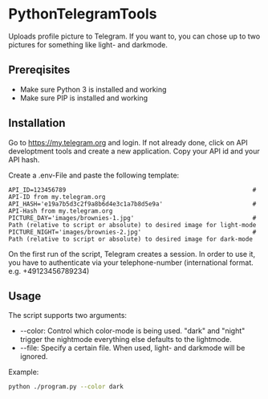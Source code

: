 # PythonTelegramTools
Uploads profile picture to Telegram. If you want to, you can chose up to two pictures for something like light- and darkmode. 

## Prereqisites
- Make sure Python 3 is installed and working
- Make sure PIP is installed and working

## Installation
Go to https://my.telegram.org and login. If not already done, click on API developtment tools and create a new application. 
Copy your API id and your API hash. 

Create a .env-File and paste the following template:
```
API_ID=123456789                                                    # API-ID from my.telegram.org
API_HASH='e19a7b5d3c2f9a8b6d4e3c1a7b8d5e9a'                         # API-Hash from my.telegram.org
PICTURE_DAY='images/brownies-1.jpg'                                 # Path (relative to script or absolute) to desired image for light-mode
PICTURE_NIGHT='images/brownies-2.jpg'                               # Path (relative to script or absolute) to desired image for dark-mode
```

On the first run of the script, Telegram creates a session. In order to use it, you have to authenticate via your telephone-number (international format. e.g. +49123456789234)

## Usage
The script supports two arguments:
- --color: Control which color-mode is being used. "dark" and "night" trigger the nightmode everything else defaults to the lightmode.
- --file: Specify a certain file. When used, light- and darkmode will be ignored.

Example:
``` bash
python ./program.py --color dark
```